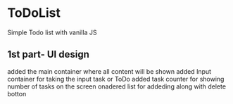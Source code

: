# ToDoList
Simple Todo list with vanilla JS 

## 1st part- UI design
added the main container where all content will be shown 
added Input container for taking the input task or ToDo
added task counter for showing number of tasks on the screen 
onadered list for addeding along with delete botton 





